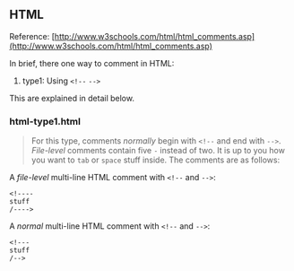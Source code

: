 ## HTML
Reference: [http://www.w3schools.com/html/html_comments.asp](http://www.w3schools.com/html/html_comments.asp)

In brief, there one way to comment in HTML:

1. type1: Using `<!--` `-->`

This are explained in detail below.

### html-type1.html
> For this type, comments *normally* begin with `<!--` and end with `-->`. *File-level* comments contain five `-` instead of two. It is up to you how you want to `tab` or `space` stuff inside. The comments are as follows:

A *file-level* multi-line HTML comment with `<!--` and `-->`:

	<!----
	stuff
	/---->

A *normal* multi-line HTML comment with `<!--` and `-->`:

	<!---
	stuff
	/-->

